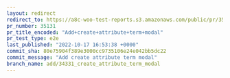 ```yaml
---
layout: redirect
redirect_to: https://a8c-woo-test-reports.s3.amazonaws.com/public/pr/35131/e2e/index.html
pr_number: 35131
pr_title_encoded: "Add+create+attribute+term+modal"
pr_test_type: e2e
last_published: "2022-10-17 16:53:38 +0000"
commit_sha: 80e75904f389e3000cc9735106e24e042bb5dc22
commit_message: "Add create attribute term modal"
branch_name: add/34331_create_attribute_term_modal
---
```

